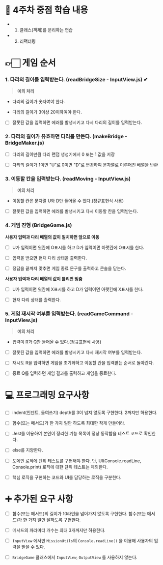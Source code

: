 # 📌 4주차 중점 학습 내용

* 1. 클래스(객체)를 분리하는 연습

* 2. 리팩터링

# 👉🏻 게임 순서

### 1. 다리의 길이를 입력받는다. (readBridgeSize - InputView.js) ✔
  
> **예외 처리**
    
  * 다리의 길이가 숫자여야 한다.

  * 다리의 길이가 3이상 20이하여야 한다.

  - [ ] 잘못된 값을 입력하면 에러를 발생시키고 다시 다리의 길이를 입력받는다.

### 2. 다리의 길이가 유효하면 다리를 만든다. (makeBridge - BridgeMaker.js)

  - [ ] 다리의 길이만큼 다리 랜덤 생성기에서 0 또는 1 값을 저장

  - [ ] 다리의 길이가 1이면 "U"로 0이면 "D"로 변경하여 문자열로 이루어진 배열을 반환

### 3. 이동할 칸을 입력받는다. (readMoving - InputView.js)

  > **예외 처리**

  * 이동할 칸은 문자열 U와 D만 들어올 수 있다.(정규표현식 사용)

  - [ ] 잘못된 값을 입력하면 에러를 발생시키고 다시 이동할 칸을 입력받는다.

### 4. 게임 진행 (BridgeGame.js)

  **사용자 입력과 다리 배열의 값이 일치하면 앞으로 이동**

  - [ ] U가 입력이면 윗칸에 O표시를 하고 D가 입력이면 아랫칸에 O표시를 한다.

  - [ ] 입력을 받으면 현재 다리 상태을 출력한다.

  - [ ] 정답을 끝까지 맞추면 게임 종료 문구를 출력하고 콘솔을 닫는다.

  **사용자 입력과 다리 배열의 값이 틀리면 멈춤**

  - [ ] U가 입력이면 윗칸에 X표시를 하고 D가 입력이면 아랫칸에 X표시를 한다.
  
  - [ ] 현재 다리 상태를 출력한다.
  
### 5. 게임 재시작 여부를 입력받는다. (readGameCommand - InputView.js)

  > **예외 처리**

  * 입력이 R과 Q만 들어올 수 있다.(정규표현식 사용)

  - [ ] 잘못된 값을 입력하면 에러를 발생시키고 다시 재시작 여부를 입력받는다.

  - [ ] 재시도 R을 입력하면 게임을 초기화하고 이동할 칸을 입력받는 순서로 돌아간다.

  - [ ] 종료 Q를 입력하면 게임 결과를 출력하고 게임을 종료한다. 

# 💻 프로그래밍 요구사항 

- [ ] indent(인덴트, 들여쓰기) depth를 3이 넘지 않도록 구현한다. 2까지만 허용한다.

- [ ] 함수(또는 메서드)가 한 가지 일만 하도록 최대한 작게 만들어라.

- [ ] Jest를 이용하여 본인이 정리한 기능 목록이 정상 동작함을 테스트 코드로 확인한다.

- [ ] else를 지양한다.
  
- [ ] 도메인 로직에 단위 테스트를 구현해야 한다. 단, UI(Console.readLine, Console.print) 로직에 대한 단위 테스트는 제외한다.
  
- [ ] 핵심 로직을 구현하는 코드와 UI를 담당하는 로직을 구분한다.

# ➕ 추가된 요구 사항

- [ ] 함수(또는 메서드)의 길이가 10라인을 넘어가지 않도록 구현한다. 함수(또는 메서드)가 한 가지 일만 잘하도록 구현한다.

- [ ] 메서드의 파라미터 개수는 최대 3개까지만 허용한다.

- [ ] `InputView` 에서만 `MissionUtils`의 `Console.readLine()` 을 이용해 사용자의 입력을 받을 수 있다.

- [ ] `BridgeGame` 클래스에서 `InputView`, `OutputView` 를 사용하지 않는다.